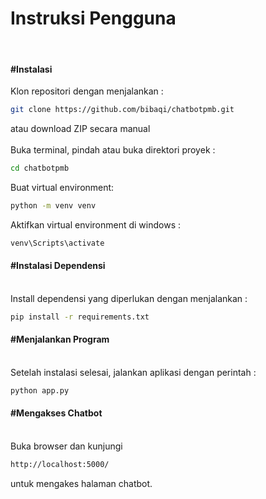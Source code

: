 <h1>Instruksi Pengguna</h1><br>
<h4><b>#Instalasi</b></h4>
Klon repositori dengan menjalankan :

```bash
git clone https://github.com/bibaqi/chatbotpmb.git
```
atau download ZIP secara manual<br><br>
Buka terminal, pindah atau buka direktori proyek :

```bash
cd chatbotpmb
```
Buat virtual environment:<br>

```bash
python -m venv venv
```
Aktifkan virtual environment di windows : 
```bash
venv\Scripts\activate
```
<h4><b>#Instalasi Dependensi</b></h4><br>
Install dependensi yang diperlukan dengan menjalankan :
  
```bash
pip install -r requirements.txt
```
<h4><b>#Menjalankan Program</b></h4><br>
Setelah instalasi selesai, jalankan aplikasi dengan perintah :

```bash
python app.py
```
<h4><b>#Mengakses Chatbot</b></h4><br>
Buka browser dan kunjungi

```bash
http://localhost:5000/
```
untuk mengakes halaman chatbot.
